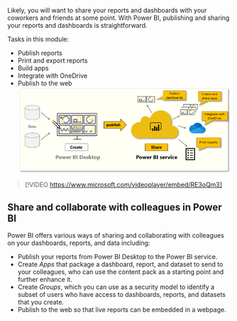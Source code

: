 Likely, you will want to share your reports and dashboards with your coworkers and friends at some point. With Power BI, publishing and sharing your reports and dashboards is straightforward.

Tasks in this module:
- Publish reports
- Print and export reports
- Build apps
- Integrate with OneDrive
- Publish to the web
![Conceptual graphic of the tasks in this module.](../media/01-power-bi-desktop-overview2.png)

> [!VIDEO https://www.microsoft.com/videoplayer/embed/RE3oQm3]

## Share and collaborate with colleagues in Power BI

Power BI offers various ways of sharing and collaborating with colleagues on your dashboards, reports, and data including:

 - Publish your reports from Power BI Desktop to the Power BI service.
 - Create *Apps* that package a dashboard, report, and dataset to send to your colleagues, who can use the content pack as a starting point and further enhance it.
 - Create *Groups*, which you can use as a security model to identify a subset of users who have access to dashboards, reports, and datasets that you create.
 - Publish to the web so that live reports can be embedded in a webpage. 


